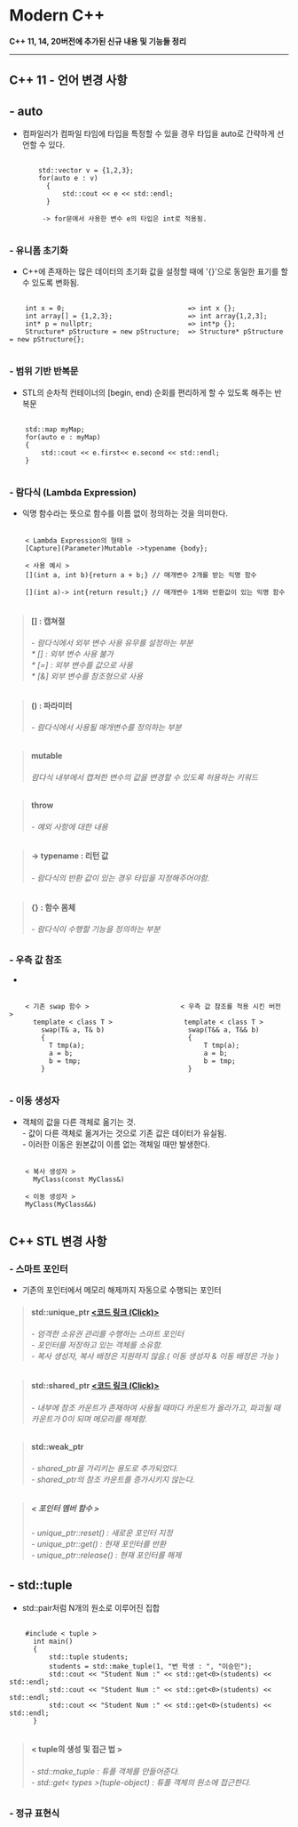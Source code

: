 **Modern C++**
=======
**C++ 11, 14, 20버전에 추가된 신규 내용 및 기능들 정리**
* * *



**C++ 11 - 언어 변경 사항**
-----
## **- auto**  
- 컴파일러가 컴파일 타임에 타입을 특정할 수 있을 경우 타입을 auto로 간략하게 선언할 수 있다.
  <pre>
    <code>
      std::vector<int> v = {1,2,3};
      for(auto e : v)
        {
            std::cout << e << std::endl;
        }

       -> for문에서 사용한 변수 e의 타입은 int로 적용됨.
    </code>
  </pre>

### **- 유니폼 초기화**
  - C++에 존재하는 많은 데이터의 초기화 값을 설정할 때에 '{}'으로 동일한 표기를 할 수 있도록 변화됨.
<pre>
  <code>
    int x = 0;                               => int x {};
    int array[] = {1,2,3};                   => int array{1,2,3];
    int* p = nullptr;                        => int*p {};
    Structure* pStructure = new pStructure;  => Structure* pStructure = new pStructure{};
  </code>
</pre>

### **- 범위 기반 반복문**
  - STL의 순차적 컨테이너의 [begin, end) 순회를 편리하게 할 수 있도록 해주는 반복문
<pre>
  <code>
    std::map myMap;
    for(auto e : myMap)
    {
        std::cout << e.first<< e.second << std::endl;
    }
  </code>
</pre>

### **- 람다식 (Lambda Expression)**
- 익명 함수라는 뜻으로 함수를 이름 없이 정의하는 것을 의미한다.

<pre>
  <code>
    < Lambda Expression의 형태 >
    [Capture](Parameter)Mutable ->typename {body};

    < 사용 예시 >  
    [](int a, int b){return a + b;} // 매개변수 2개를 받는 익명 함수
    
    [](int a)-> int{return result;} // 매개변수 1개와 반환값이 있는 익명 함수
  </code>
</pre>
 > #### [] : 캡쳐절
 > ###### - 람다식에서 외부 변수 사용 유무를 설정하는 부분</br> * [] : 외부 변수 사용 불가 </br> * [=] : 외부 변수를 값으로 사용 </br> * [&] 외부 변수를 참조형으로 사용 

 > #### () : 파라미터
 > ###### - 람다식에서 사용될 매개변수를 정의하는 부분

 > #### mutable
 > ###### 람다식 내부에서 캡쳐한 변수의 값을 변경할 수 있도록 허용하는 키워드

 > #### throw
 > ###### - 예외 사항에 대한 내용

 > #### -> typename : 리턴 값
 > ###### - 람다식의 반환 값이 있는 경우 타입을 지정해주어야함.

 > #### {} : 함수 몸체
 > ###### - 람다식이 수행할 기능을 정의하는 부분

### **- 우측 값 참조**
- 
<pre>
  <code>
    < 기존 swap 함수 >                       < 우측 값 참조를 적용 시킨 버전 ></우측>
      template < class T >                  template < class T >
        swap(T& a, T& b)                     swap(T&& a, T&& b)
        {                                    {
          T tmp(a);                              T tmp(a);
          a = b;                                 a = b;
          b = tmp;                               b = tmp;
        }                                    }
  </code>
</pre>
### **- 이동 생성자**
  - 객체의 값을 다른 객체로 옮기는 것.</br> - 값이 다른 객체로 옮겨가는 것으로 기존 값은 데이터가 유실됨.</br> - 이러한 이동은 원본값이 이름 없는 객체일 때만 발생한다.
<pre>
  <code>
    < 복사 생성자 >
      MyClass(const MyClass&)
    
    < 이동 생성자 >
    MyClass(MyClass&&)
  </code>
</pre>

**C++ STL 변경 사항**
------

### **- 스마트 포인터**
- 기존의 포인터에서 메모리 해제까지 자동으로 수행되는 포인터
> #### std::unique_ptr    [<코드 링크 (Click)>](https://github.com/tbvjchvkfl/Studing-C_plus_plus/blob/main/Mordern%20C%2B%2B/%EC%8A%A4%EB%A7%88%ED%8A%B8%20%ED%8F%AC%EC%9D%B8%ED%84%B0.cpp)
> ###### - 엄격한 소유권 관리를 수행하는 스마트 포인터</br> - 포인터를 저장하고 있는 객체를 소유함.</br> - 복사 생성자, 복사 배정은 지원하지 않음.( 이동 생성자 & 이동 배정은 가능 )


> #### std::shared_ptr [<코드 링크 (Click)>](https://github.com/tbvjchvkfl/Studing-C_plus_plus/blob/main/Mordern%20C%2B%2B/%EC%8A%A4%EB%A7%88%ED%8A%B8%20%ED%8F%AC%EC%9D%B8%ED%84%B0.cpp)
> ###### - 내부에 참조 카운트가 존재하여 사용될 때마다 카운트가 올라가고, 파괴될 때 카운트가 0이 되며 메모리를 해제함.

>#### std::weak_ptr
>###### - shared_ptr을 가리키는 용도로 추가되었다.</br> - shared_ptr의 참조 카운트를 증가시키지 않는다.

> ##### < 포인터 멤버 함수 >
> ###### - unique_ptr::reset()     : 새로운 포인터 지정</br> - unique_ptr::get()       : 현재 포인터를 반환</br> - unique_ptr::release()   : 현재 포인터를 해제

## **- std::tuple**
- std::pair처럼 N개의 원소로 이루어진 집합
<pre>
  <code>
    #include < tuple >
      int main()
      {
          std::tuple<int, std::string, std::string> students;
          students = std::make_tuple(1, "번 학생 : ", "이승민");
          std::cout << "Student Num :" << std::get<0>(students) << std::endl;
          std::cout << "Student Num :" << std::get<0>(students) << std::endl;
          std::cout << "Student Num :" << std::get<0>(students) << std::endl;
      }
  </code>
</pre>
> #### < tuple의 생성 및 접근 법 >
> ###### - std::make_tuple : 튜플 객체를 만들어준다.</br>- std::get< types >(tuple-object) : 튜플 객체의 원소에 접근한다.

### **- 정규 표현식**
